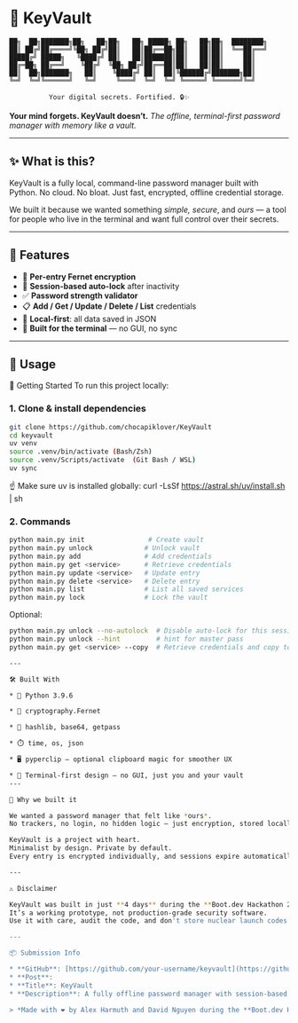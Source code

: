 # 🔐 KeyVault

    ██╗  ██╗███████╗██╗   ██╗██╗   ██╗ █████╗ ██╗   ██╗██╗  ████████╗
    ██║ ██╔╝██╔════╝╚██╗ ██╔╝██║   ██║██╔══██╗██║   ██║██║  ╚══██╔══╝
    █████╔╝ █████╗   ╚████╔╝ ██║   ██║███████║██║   ██║██║     ██║   
    ██╔═██╗ ██╔══╝    ╚██╔╝  ╚██╗ ██╔╝██╔══██║██║   ██║██║     ██║   
    ██║  ██╗███████╗   ██║    ╚████╔╝ ██║  ██║╚██████╔╝███████╗██║   
    ╚═╝  ╚═╝╚══════╝   ╚═╝     ╚═══╝  ╚═╝  ╚═╝ ╚═════╝ ╚══════╝╚═╝   
                                                                    
              Your digital secrets. Fortified. 🔒✨

**Your mind forgets. KeyVault doesn’t.**
*The offline, terminal-first password manager with memory like a vault.*

---

## ✨ What is this?

KeyVault is a fully local, command-line password manager built with Python.
No cloud. No bloat. Just fast, encrypted, offline credential storage.

We built it because we wanted something *simple, secure*, and *ours* — a tool for people who live in the terminal and want full control over their secrets.

---

## 🔑 Features

* 🔐 **Per-entry Fernet encryption**
* 🧠 **Session-based auto-lock** after inactivity
* ✅ **Password strength validator**
* 📋 **Add / Get / Update / Delete / List** credentials
* 💾 **Local-first**: all data saved in JSON
* 🧪 **Built for the terminal** — no GUI, no sync

---

## 🚀 Usage
🚀 Getting Started
To run this project locally:

### 1. Clone & install dependencies

```bash
git clone https://github.com/chocapiklover/KeyVault
cd keyvault
uv venv
source .venv/bin/activate (Bash/Zsh)
source .venv/Scripts/activate  (Git Bash / WSL)
uv sync
```

☝️ Make sure uv is installed globally:
curl -LsSf https://astral.sh/uv/install.sh | sh

### 2. Commands

```bash
python main.py init                # Create vault
python main.py unlock             # Unlock vault
python main.py add                # Add credentials
python main.py get <service>      # Retrieve credentials
python main.py update <service>   # Update entry
python main.py delete <service>   # Delete entry
python main.py list               # List all saved services
python main.py lock               # Lock the vault
```

Optional:

```bash
python main.py unlock --no-autolock  # Disable auto-lock for this session
python main.py unlock --hint         # hint for master pass
python main.py get <service> --copy  # Retrieve credentials and copy to clipboard

---

🛠️ Built With

* 🐍 Python 3.9.6

* 🔐 cryptography.Fernet

* 🧠 hashlib, base64, getpass

* ⏱️ time, os, json

* 🖥️ pyperclip — optional clipboard magic for smoother UX

* 🧪 Terminal-first design — no GUI, just you and your vault
---

💭 Why we built it

We wanted a password manager that felt like *ours*.
No trackers, no login, no hidden logic — just encryption, stored locally, protected by your master password.

KeyVault is a project with heart.
Minimalist by design. Private by default.
Every entry is encrypted individually, and sessions expire automatically.

---

⚠️ Disclaimer

KeyVault was built in just **4 days** during the **Boot.dev Hackathon 2025**.
It’s a working prototype, not production-grade security software.
Use it with care, audit the code, and don't store nuclear launch codes.

---

📦 Submission Info

* **GitHub**: [https://github.com/your-username/keyvault](https://github.com/chocapiklover/KeyVault)
* **Post**: 
* **Title**: KeyVault
* **Description**: A fully offline password manager with session-based auto-lock and per-entry encryption. Built for the terminal.

> *Made with ❤️ by Alex Harmuth and David Nguyen during the **Boot.dev Hackathon 2025***
